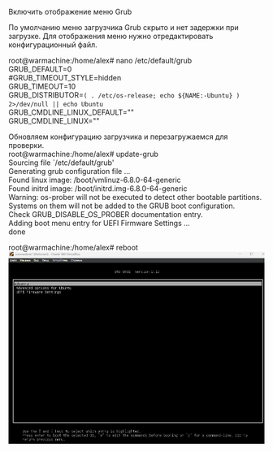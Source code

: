 Включить отображение меню Grub   

По умолчанию меню загрузчика Grub скрыто и нет задержки при загрузке. Для отображения меню нужно отредактировать конфигурационный файл.   

root@warmachine:/home/alex# nano /etc/default/grub   
GRUB_DEFAULT=0   
#GRUB_TIMEOUT_STYLE=hidden  
GRUB_TIMEOUT=10   
GRUB_DISTRIBUTOR=`( . /etc/os-release; echo ${NAME:-Ubuntu} ) 2>/dev/null || echo Ubuntu`   
GRUB_CMDLINE_LINUX_DEFAULT=""   
GRUB_CMDLINE_LINUX=""   

Обновляем конфигурацию загрузчика и перезагружаемся для проверки.   
root@warmachine:/home/alex# update-grub   
Sourcing file `/etc/default/grub'   
Generating grub configuration file ...   
Found linux image: /boot/vmlinuz-6.8.0-64-generic   
Found initrd image: /boot/initrd.img-6.8.0-64-generic   
Warning: os-prober will not be executed to detect other bootable partitions.   
Systems on them will not be added to the GRUB boot configuration.   
Check GRUB_DISABLE_OS_PROBER documentation entry.   
Adding boot menu entry for UEFI Firmware Settings ...   
done   

root@warmachine:/home/alex# reboot    
![Image alt](https://github.com/RileyTheHorizon/Linux/blob/main/GRUB1.jpg)   
